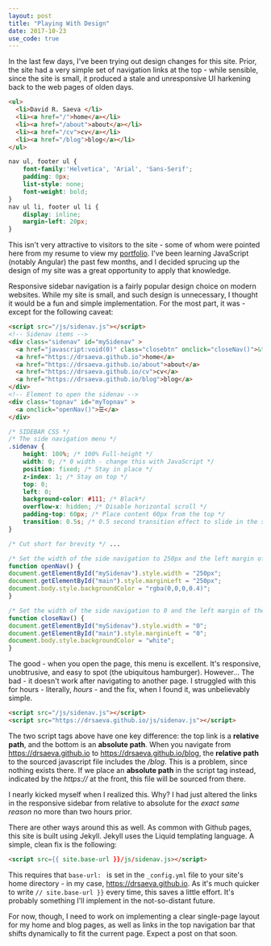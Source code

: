 ```yaml
---
layout: post
title: "Playing With Design"
date: 2017-10-23
use_code: true
---
```


In the last few days, I've been trying out design changes for this site. Prior, the site had a very simple set of navigation links at the top - while sensible, since the site is small, it produced a stale and unresponsive UI harkening back to the web pages of olden days.

```html
<ul>
  <li>David R. Saeva </li>
  <li><a href="/">home</a></li>
  <li><a href="/about">about</a></li>
  <li><a href="/cv">cv</a></li>
  <li><a href="/blog">blog</a></li>
</ul>
```

```css
nav ul, footer ul {
    font-family:'Helvetica', 'Arial', 'Sans-Serif';
    padding: 0px;
    list-style: none;
    font-weight: bold;
}
nav ul li, footer ul li {
    display: inline;
    margin-left: 20px;
}
```

This isn't very attractive to visitors to the site - some of whom were pointed here from my resume to view my [portfolio](https://github.com/drsaeva?tab=repositories). I've been learning JavaScript (notably Angular) the past few months, and I decided sprucing up the design of my site was a great opportunity to apply that knowledge.

Responsive sidebar navigation is a fairly popular design choice on modern websites. While my site is small, and such design is unnecessary, I thought it would be a fun and simple implementation. For the most part, it was - except for the following caveat:

```html
<script src="/js/sidenav.js"></script>
<!-- Sidenav items -->
<div class="sidenav" id="mySidenav" >
  <a href="javascript:void(0)" class="closebtn" onclick="closeNav()">&times;</a>
  <a href="https://drsaeva.github.io">home</a>
  <a href="https://drsaeva.github.io/about">about</a>
  <a href="https://drsaeva.github.io/cv">cv</a>
  <a href="https://drsaeva.github.io/blog">blog</a>
</div>
<!-- Element to open the sidenav -->
<div class="topnav" id="myTopnav" >
  <a onclick="openNav()">☰</a>
</div>
```

```css
/* SIDEBAR CSS */
/* The side navigation menu */
.sidenav {
    height: 100%; /* 100% Full-height */
    width: 0; /* 0 width - change this with JavaScript */
    position: fixed; /* Stay in place */
    z-index: 1; /* Stay on top */
    top: 0;
    left: 0;
    background-color: #111; /* Black*/
    overflow-x: hidden; /* Disable horizontal scroll */
    padding-top: 60px; /* Place content 60px from the top */
    transition: 0.5s; /* 0.5 second transition effect to slide in the sidenav */
}

/* Cut short for brevity */ ...
```

```javascript
/* Set the width of the side navigation to 250px and the left margin of the page content to 250px and add a black background color to body */
function openNav() {
document.getElementById("mySidenav").style.width = "250px";
document.getElementById("main").style.marginLeft = "250px";
document.body.style.backgroundColor = "rgba(0,0,0,0.4)";
}

/* Set the width of the side navigation to 0 and the left margin of the page content to 0, and the background color of body to white */
function closeNav() {
document.getElementById("mySidenav").style.width = "0";
document.getElementById("main").style.marginLeft = "0";
document.body.style.backgroundColor = "white";
}
```

The good - when you open the page, this menu is excellent. It's responsive, unobtrusive, and easy to spot (the ubiquitous hamburger). However... The bad - it doesn't work after navigating to another page. I struggled with this for hours - literally, *hours* - and the fix, when I found it, was unbelievably simple.

```html
<script src="/js/sidenav.js"></script>
<script src="https://drsaeva.github.io/js/sidenav.js"></script>
```

The two script tags above have one key difference: the top link is a **relative path**, and the bottom is an **absolute path**. When you navigate from https://drsaeva.github.io to https://drsaeva.github.io/blog, the **relative path** to the sourced javascript file includes the */blog*. This is a problem, since nothing exists there. If we place an **absolute path** in the script tag instead, indicated by the *https://* at the front, this file will be sourced from there.

I nearly kicked myself when I realized this. Why? I had just altered the links in the responsive sidebar from relative to absolute for the *exact same reason* no more than two hours prior. 

There are other ways around this as well. As common with Github pages, this site is built using Jekyll. Jekyll uses the Liquid templating language. A simple, clean fix is the following:

```html
<script src={{ site.base-url }}/js/sidenav.js></script>
```

This requires that ```base-url: ``` is set in the ```_config.yml``` file to your site's home directory - in my case, https://drsaeva.github.io. As it's much quicker to write ```// site.base-url }}``` every time, this saves a little effort. It's probably something I'll implement in the not-so-distant future. 

For now, though, I need to work on implementing a clear single-page layout for my home and blog pages, as well as links in the top navigation bar that shifts dynamically to fit the current page. Expect a post on that soon.
